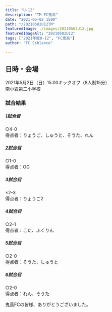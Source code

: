 ```yaml
---
title: "U-12"
description: "TM FC鬼高"
date: "2021-05-02 1500"
path: "/20210502U12TM"
featuredImage: ./images/20210502U12.jpg
featuredImageAlt: "20210502U12"
tags: ["2021年度U-12", "FC鬼高"]
author: "FC Esblanco"

---
```



## 日時・会場

2021年5月2日（日）15:00キックオフ（8人制15分）  
南小岩第二小学校  

### 試合結果

#####  1試合目  
○4-0  
得点者：りょうご、しゅうと、そうた、れん

##### 2試合目  
○1-0  
得点者：OG

#####  3試合目  
×2-3  
得点者：りょうご2

##### 4試合目  
○2-1  
得点者：こた、ふくりん

#####  5試合目  
○2-0  
得点者：そうた、しゅうと

##### 6試合目  
○2-0  
得点者：れん、そうた




鬼高FCの皆様、ありがとうございました。


